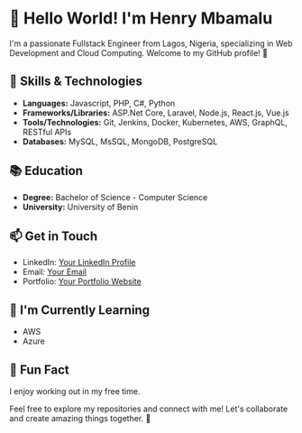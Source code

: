 # 👋 Hello World! I'm Henry Mbamalu

I'm a passionate Fullstack Engineer from Lagos, Nigeria, specializing in Web Development and Cloud Computing. Welcome to my GitHub profile! 🚀


## 🚀 Skills & Technologies

- **Languages:** Javascript, PHP, C#, Python
- **Frameworks/Libraries:** ASP.Net Core, Laravel, Node.js, React.js, Vue.js
- **Tools/Technologies:** Git, Jenkins, Docker, Kubernetes, AWS, GraphQL, RESTful APIs
- **Databases:** MySQL, MsSQL, MongoDB, PostgreSQL

## 📚 Education

- **Degree:** Bachelor of Science - Computer Science
- **University:** University of Benin

## 📫 Get in Touch

- LinkedIn: [Your LinkedIn Profile](https://www.linkedin.com/in/henry-mbamalu-9096131b0)
- Email: [Your Email](mailto:henrymbamalu1@gmail.com)
- Portfolio: [Your Portfolio Website](https://devhenry-portfolio.netlify.app)

## 🌱 I'm Currently Learning

- AWS
- Azure

## 💬 Fun Fact

 I enjoy working out in my free time.

Feel free to explore my repositories and connect with me! Let's collaborate and create amazing things together. 🌟

